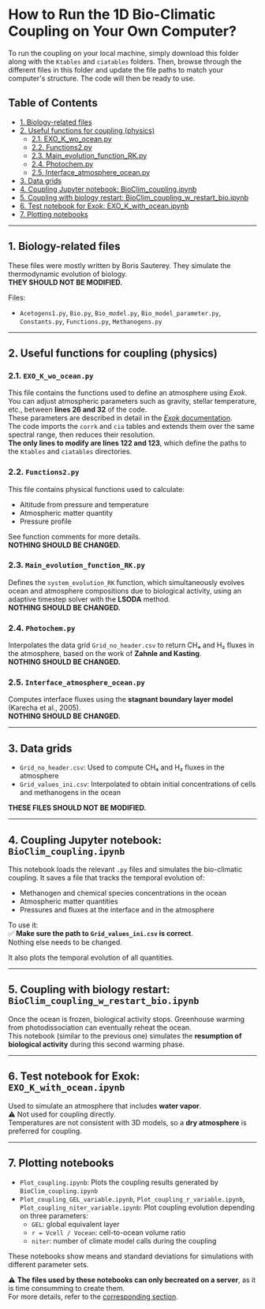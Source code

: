 # How to Run the 1D Bio-Climatic Coupling on Your Own Computer?

To run the coupling on your local machine, simply download this folder along with the `Ktables` and `ciatables` folders. Then, browse through the different files in this folder and update the file paths to match your computer's structure. The code will then be ready to use.

## Table of Contents
- [1. Biology-related files](#1-biology-related-files)
- [2. Useful functions for coupling (physics)](#2-useful-functions-for-coupling-physics)
  - [2.1. EXO_K_wo_ocean.py](#21-exo_k_wo_oceanpy)
  - [2.2. Functions2.py](#22-functions2py)
  - [2.3. Main_evolution_function_RK.py](#23-main_evolution_function_rkpy)
  - [2.4. Photochem.py](#24-photochempy)
  - [2.5. Interface_atmosphere_ocean.py](#25-interface_atmosphere_oceanpy)
- [3. Data grids](#3-data-grids)
- [4. Coupling Jupyter notebook: BioClim_coupling.ipynb](#4-coupling-jupyter-notebook-bioclim_couplingipynb)
- [5. Coupling with biology restart: BioClim_coupling_w_restart_bio.ipynb](#5-coupling-with-biology-restart-bioclim_coupling_w_restart_bioipynb)
- [6. Test notebook for Exok: EXO_K_with_ocean.ipynb](#6-test-notebook-for-exok-exo_k_with_oceanipynb)
- [7. Plotting notebooks](#7-plotting-notebooks)

---

## 1. Biology-related files

These files were mostly written by Boris Sauterey. They simulate the thermodynamic evolution of biology.  
**THEY SHOULD NOT BE MODIFIED.**

Files:
- `Acetogens1.py`, `Bio.py`, `Bio_model.py`, `Bio_model_parameter.py`, `Constants.py`, `Functions.py`, `Methanogens.py`

---

## 2. Useful functions for coupling (physics)

### 2.1. `EXO_K_wo_ocean.py`

This file contains the functions used to define an atmosphere using *Exok*. You can adjust atmospheric parameters such as gravity, stellar temperature, etc., between **lines 26 and 32** of the code.  
These parameters are described in detail in the [*Exok* documentation](https://perso.astrophy.u-bordeaux.fr/~jleconte/exo_k-doc/practical_guide_to_atm.html).  
The code imports the `corrk` and `cia` tables and extends them over the same spectral range, then reduces their resolution.  
**The only lines to modify are lines 122 and 123**, which define the paths to the `Ktables` and `ciatables` directories.

### 2.2. `Functions2.py`

This file contains physical functions used to calculate:
- Altitude from pressure and temperature
- Atmospheric matter quantity
- Pressure profile

See function comments for more details.  
**NOTHING SHOULD BE CHANGED.**

### 2.3. `Main_evolution_function_RK.py`

Defines the `system_evolution_RK` function, which simultaneously evolves ocean and atmosphere compositions due to biological activity, using an adaptive timestep solver with the **LSODA** method.  
**NOTHING SHOULD BE CHANGED.**

### 2.4. `Photochem.py`

Interpolates the data grid `Grid_no_header.csv` to return CH₄ and H₂ fluxes in the atmosphere, based on the work of **Zahnle and Kasting**.  
**NOTHING SHOULD BE CHANGED.**

### 2.5. `Interface_atmosphere_ocean.py`

Computes interface fluxes using the **stagnant boundary layer model** (Karecha et al., 2005).  
**NOTHING SHOULD BE CHANGED.**

---

## 3. Data grids

- `Grid_no_header.csv`: Used to compute CH₄ and H₂ fluxes in the atmosphere
- `Grid_values_ini.csv`: Interpolated to obtain initial concentrations of cells and methanogens in the ocean

**THESE FILES SHOULD NOT BE MODIFIED.**

---

## 4. Coupling Jupyter notebook: `BioClim_coupling.ipynb`

This notebook loads the relevant `.py` files and simulates the bio-climatic coupling. It saves a file that tracks the temporal evolution of:
- Methanogen and chemical species concentrations in the ocean
- Atmospheric matter quantities
- Pressures and fluxes at the interface and in the atmosphere

To use it:  
✅ **Make sure the path to `Grid_values_ini.csv` is correct**.  
Nothing else needs to be changed.

It also plots the temporal evolution of all quantities.

---

## 5. Coupling with biology restart: `BioClim_coupling_w_restart_bio.ipynb`

Once the ocean is frozen, biological activity stops. Greenhouse warming from photodissociation can eventually reheat the ocean.  
This notebook (similar to the previous one) simulates the **resumption of biological activity** during this second warming phase.  

---

## 6. Test notebook for Exok: `EXO_K_with_ocean.ipynb`

Used to simulate an atmosphere that includes **water vapor**.  
⚠️ Not used for coupling directly.  
Temperatures are not consistent with 3D models, so a **dry atmosphere** is preferred for coupling.

---

## 7. Plotting notebooks

- `Plot_coupling.ipynb`: Plots the coupling results generated by `BioClim_coupling.ipynb`
- `Plot_coupling_GEL_variable.ipynb`, `Plot_coupling_r_variable.ipynb`, `Plot_coupling_niter_variable.ipynb`: Plot coupling evolution depending on three parameters:
  - `GEL`: global equivalent layer
  - `r = Vcell / Vocean`: cell-to-ocean volume ratio
  - `niter`: number of climate model calls during the coupling

These notebooks show means and standard deviations for simulations with different parameter sets.

⚠️ **The files used by these notebooks can only becreated on a server**, as it is time consumming to create them.  
For more details, refer to the [corresponding section](../upling_on_server).
